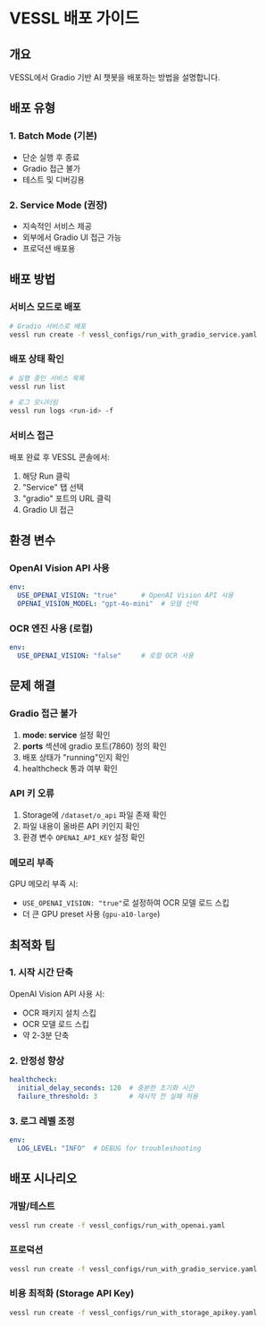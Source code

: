 # VESSL 배포 가이드

## 개요

VESSL에서 Gradio 기반 AI 챗봇을 배포하는 방법을 설명합니다.

## 배포 유형

### 1. Batch Mode (기본)
- 단순 실행 후 종료
- Gradio 접근 불가
- 테스트 및 디버깅용

### 2. Service Mode (권장)
- 지속적인 서비스 제공
- 외부에서 Gradio UI 접근 가능
- 프로덕션 배포용

## 배포 방법

### 서비스 모드로 배포

```bash
# Gradio 서비스로 배포
vessl run create -f vessl_configs/run_with_gradio_service.yaml
```

### 배포 상태 확인

```bash
# 실행 중인 서비스 목록
vessl run list

# 로그 모니터링
vessl run logs <run-id> -f
```

### 서비스 접근

배포 완료 후 VESSL 콘솔에서:
1. 해당 Run 클릭
2. "Service" 탭 선택
3. "gradio" 포트의 URL 클릭
4. Gradio UI 접근

## 환경 변수

### OpenAI Vision API 사용

```yaml
env:
  USE_OPENAI_VISION: "true"      # OpenAI Vision API 사용
  OPENAI_VISION_MODEL: "gpt-4o-mini"  # 모델 선택
```

### OCR 엔진 사용 (로컬)

```yaml
env:
  USE_OPENAI_VISION: "false"     # 로컬 OCR 사용
```

## 문제 해결

### Gradio 접근 불가

1. **mode: service** 설정 확인
2. **ports** 섹션에 gradio 포트(7860) 정의 확인
3. 배포 상태가 "running"인지 확인
4. healthcheck 통과 여부 확인

### API 키 오류

1. Storage에 `/dataset/o_api` 파일 존재 확인
2. 파일 내용이 올바른 API 키인지 확인
3. 환경 변수 `OPENAI_API_KEY` 설정 확인

### 메모리 부족

GPU 메모리 부족 시:
- `USE_OPENAI_VISION: "true"`로 설정하여 OCR 모델 로드 스킵
- 더 큰 GPU preset 사용 (`gpu-a10-large`)

## 최적화 팁

### 1. 시작 시간 단축

OpenAI Vision API 사용 시:
- OCR 패키지 설치 스킵
- OCR 모델 로드 스킵
- 약 2-3분 단축

### 2. 안정성 향상

```yaml
healthcheck:
  initial_delay_seconds: 120  # 충분한 초기화 시간
  failure_threshold: 3        # 재시작 전 실패 허용
```

### 3. 로그 레벨 조정

```yaml
env:
  LOG_LEVEL: "INFO"  # DEBUG for troubleshooting
```

## 배포 시나리오

### 개발/테스트
```bash
vessl run create -f vessl_configs/run_with_openai.yaml
```

### 프로덕션
```bash
vessl run create -f vessl_configs/run_with_gradio_service.yaml
```

### 비용 최적화 (Storage API Key)
```bash
vessl run create -f vessl_configs/run_with_storage_apikey.yaml
```
